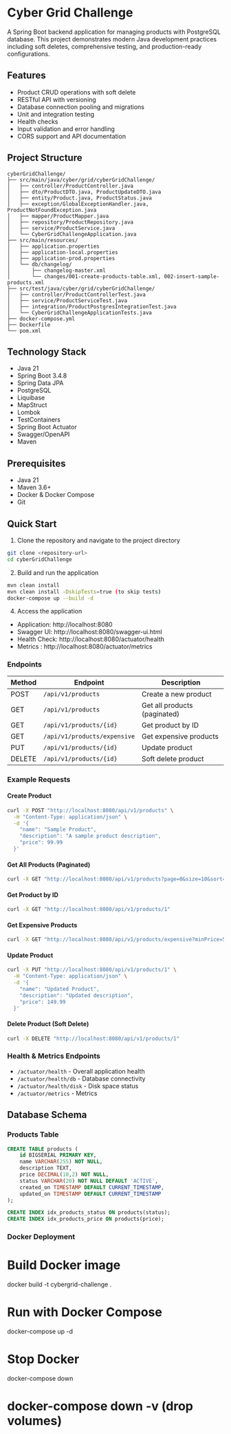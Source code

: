 # Cyber Grid Challenge
A Spring Boot backend application for managing products with PostgreSQL database. This project demonstrates modern Java development practices including soft deletes, comprehensive testing, and production-ready configurations.

## Features
- Product CRUD operations with soft delete
- RESTful API with versioning
- Database connection pooling and migrations
- Unit and integration testing
- Health checks
- Input validation and error handling
- CORS support and API documentation

## Project Structure
```
cyberGridChallenge/
├── src/main/java/cyber/grid/cyberGridChallenge/
│   ├── controller/ProductController.java
│   ├── dto/ProductDTO.java, ProductUpdateDTO.java
│   ├── entity/Product.java, ProductStatus.java
│   ├── exception/GlobalExceptionHandler.java, ProductNotFoundException.java
│   ├── mapper/ProductMapper.java
│   ├── repository/ProductRepository.java
│   ├── service/ProductService.java
│   └── CyberGridChallengeApplication.java
├── src/main/resources/
│   ├── application.properties
│   ├── application-local.properties
│   ├── application-prod.properties
│   └── db/changelog/
│       ├── changelog-master.xml
│       └── changes/001-create-products-table.xml, 002-insert-sample-products.xml
├── src/test/java/cyber/grid/cyberGridChallenge/
│   ├── controller/ProductControllerTest.java
│   ├── service/ProductServiceTest.java
│   ├── integration/ProductPostgresIntegrationTest.java
│   └── CyberGridChallengeApplicationTests.java
├── docker-compose.yml
├── Dockerfile
└── pom.xml
```

## Technology Stack
- Java 21
- Spring Boot 3.4.8
- Spring Data JPA
- PostgreSQL
- Liquibase
- MapStruct
- Lombok
- TestContainers
- Spring Boot Actuator
- Swagger/OpenAPI
- Maven

## Prerequisites
- Java 21
- Maven 3.6+
- Docker & Docker Compose
- Git

## Quick Start

1. Clone the repository and navigate to the project directory
```bash
git clone <repository-url>
cd cyberGridChallenge
```

2. Build and run the application
```bash
mvn clean install
mvn clean install -DskipTests=true (to skip tests)
docker-compose up --build -d
```

4. Access the application
- Application: http://localhost:8080
- Swagger UI: http://localhost:8080/swagger-ui.html
- Health Check: http://localhost:8080/actuator/health
- Metrics : http://localhost:8080/actuator/metrics


### Endpoints
| Method | Endpoint | Description |
|--------|----------|-------------|
| POST | `/api/v1/products` | Create a new product |
| GET | `/api/v1/products` | Get all products (paginated) |
| GET | `/api/v1/products/{id}` | Get product by ID |
| GET | `/api/v1/products/expensive` | Get expensive products |
| PUT | `/api/v1/products/{id}` | Update product |
| DELETE | `/api/v1/products/{id}` | Soft delete product |

### Example Requests

#### **Create Product**
```bash
curl -X POST "http://localhost:8080/api/v1/products" \
  -H "Content-Type: application/json" \
  -d '{
    "name": "Sample Product",
    "description": "A sample product description",
    "price": 99.99
  }'
```

#### **Get All Products (Paginated)**
```bash
curl -X GET "http://localhost:8080/api/v1/products?page=0&size=10&sort=name&direction=ASC"
```

#### **Get Product by ID**
```bash
curl -X GET "http://localhost:8080/api/v1/products/1"
```

#### **Get Expensive Products**
```bash
curl -X GET "http://localhost:8080/api/v1/products/expensive?minPrice=50.0"
```

#### **Update Product**
```bash
curl -X PUT "http://localhost:8080/api/v1/products/1" \
  -H "Content-Type: application/json" \
  -d '{
    "name": "Updated Product",
    "description": "Updated description",
    "price": 149.99
  }'
```

#### **Delete Product (Soft Delete)**
```bash
curl -X DELETE "http://localhost:8080/api/v1/products/1"
```

### Health & Metrics Endpoints
- `/actuator/health` - Overall application health
- `/actuator/health/db` - Database connectivity
- `/actuator/health/disk` - Disk space status
- `/actuator/metrics` - Metrics


## Database Schema
### Products Table
```sql
CREATE TABLE products (
    id BIGSERIAL PRIMARY KEY,
    name VARCHAR(255) NOT NULL,
    description TEXT,
    price DECIMAL(10,2) NOT NULL,
    status VARCHAR(20) NOT NULL DEFAULT 'ACTIVE',
    created_on TIMESTAMP DEFAULT CURRENT_TIMESTAMP,
    updated_on TIMESTAMP DEFAULT CURRENT_TIMESTAMP
);

CREATE INDEX idx_products_status ON products(status);
CREATE INDEX idx_products_price ON products(price);
```

### Docker Deployment

# Build Docker image
docker build -t cybergrid-challenge .

# Run with Docker Compose
docker-compose up -d

# Stop Docker
docker-compose down 
# docker-compose down -v (drop volumes)



